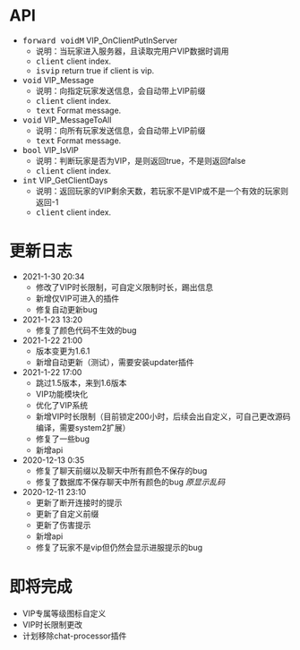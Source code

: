 # API
- <kbd>forward voidM</kbd> VIP_OnClientPutInServer
    - 说明：当玩家进入服务器，且读取完用户VIP数据时调用
    - <kbd>client</kbd> client index.
    - <kbd>isvip</kbd> return true if client is vip.
- <kbd>void</kbd> VIP_Message
    - 说明：向指定玩家发送信息，会自动带上VIP前缀
    - <kbd>client</kbd> client index.
    - <kbd>text</kbd> Format message.
- <kbd>void</kbd> VIP_MessageToAll
    - 说明：向所有玩家发送信息，会自动带上VIP前缀
    - <kbd>text</kbd> Format message.
- <kbd>bool</kbd> VIP_IsVIP
    - 说明：判断玩家是否为VIP，是则返回true，不是则返回false
    - <kbd>client</kbd> client index.
- <kbd>int</kbd> VIP_GetClientDays
    - 说明：返回玩家的VIP剩余天数，若玩家不是VIP或不是一个有效的玩家则返回-1
    - <kbd>client</kbd> client index.
# 更新日志
- 2021-1-30 20:34
    - 修改了VIP时长限制，可自定义限制时长，踢出信息
    - 新增仅VIP可进入的插件
    - 修复自动更新bug
- 2021-1-23 13:20
    - 修复了颜色代码不生效的bug
- 2021-1-22 21:00
    - 版本变更为1.6.1
    - 新增自动更新（测试），需要安装updater插件
- 2021-1-22 17:00
    - 跳过1.5版本，来到1.6版本
    - VIP功能模块化
    - 优化了VIP系统
    - 新增VIP时长限制（目前锁定200小时，后续会出自定义，可自己更改源码编译，需要system2扩展）
    - 修复了一些bug
    - 新增api
- 2020-12-13 0:35
    - 修复了聊天前缀以及聊天中所有颜色不保存的bug
    - 修复了数据库不保存聊天中所有颜色的bug *原显示乱码*
- 2020-12-11 23:10
    - 更新了断开连接时的提示
    - 更新了自定义前缀
    - 更新了伤害提示
    - 新增api
    - 修复了玩家不是vip但仍然会显示进服提示的bug
# 即将完成
- VIP专属等级图标自定义
- VIP时长限制更改
- 计划移除chat-processor插件

